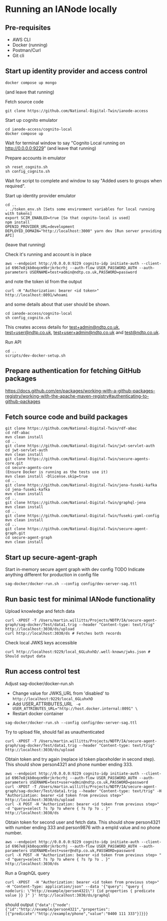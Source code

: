 # Running an IANode locally

## Pre-requisites

* AWS CLI
* Docker (running)
* Postman/Curl
* Git cli

## Start up identity provider and access control
```
docker compose up mongo
```
(and leave that running)

Fetch source code
```
git clone https://github.com/National-Digital-Twin/ianode-access
```

Start up cognito emulator
```
cd ianode-access/cognito-local
docker compose up
```
Wait for terminal window to say "Cognito Local running on http://0.0.0.0:9229"
(and leave that running)

Prepare accounts in emulator
```
sh reset_cognito.sh
sh config_cognito.sh
```
Wait for script to complete and window to say "Added users to groups when required".

Start up identity provider emulator
```
cd ..
. ./token_env.sh [Sets some environment variables for local running with tokens]
export SCIM_ENABLED=true [So that cognito-local is used]
npm install
OPENID_PROVIDER_URL=development DEPLOYED_DOMAIN="http://localhost:3000" yarn dev [Run server providing API]
```
(leave that running)

Check it's running and account is in place
```
aws --endpoint http://0.0.0.0:9229 cognito-idp initiate-auth --client-id 6967e8jkb0oqcm9brjkrbcrhj --auth-flow USER_PASSWORD_AUTH --auth-parameters USERNAME=test+admin@ndtp.co.uk,PASSWORD=password
```
and note the token id from the output
```
curl -H "Authorization: bearer <id token>" http://localhost:8091/whoami
```
and some details about that user should be shown.

```
cd ianode-access/cognito-local
sh config_cognito.sh
```
This creates access details for test+admin@ndtp.co.uk, test+user@ndtp.co.uk, test+user+admin@ndtp.co.uk and test@ndtp.co.uk.

Run API

```
cd ..
scripts/dev-docker-setup.sh
```

## Prepare authentication for fetching GitHub packages
https://docs.github.com/en/packages/working-with-a-github-packages-registry/working-with-the-apache-maven-registry#authenticating-to-github-packages

## Fetch source code and build packages
```
git clone https://github.com/National-Digital-Twin/rdf-abac
cd rdf-abac
mvn clean install
cd ..
git clone https://github.com/National-Digital-Twin/jwt-servlet-auth
cd jwt-servlet-auth
mvn clean install
git clone https://github.com/National-Digital-Twin/secure-agents-core.git
cd secure-agents-core
(Ensure Docker is running as the tests use it)
mvn clean install -Dlicense.skip=true
cd ..
git clone https://github.com/National-Digital-Twin/jena-fuseki-kafka
cd jena-fuseki-kafka
mvn clean install
cd ..
git clone https://github.com/National-Digital-Twin/graphql-jena
mvn clean install
cd ..
git clone https://github.com/National-Digital-Twin/fuseki-yaml-config
mvn clean install
cd ..
git clone https://github.com/National-Digital-Twin/secure-agent-graph.git
cd secure-agent-graph
mvn clean install
```

## Start up secure-agent-graph

Start in-memory secure agent graph with dev config TODO Indicate anything different for production in config file
```
sag-docker/docker-run.sh --config config/dev-server-sag.ttl
```

## Run basic test for minimal IANode functionality

Upload knowledge and fetch data
```
curl -XPOST -T /Users/martin.willitts/Projects/NDTP/IA/secure-agent-graph/sag-docker/Test/data1.trig --header "Content-type: text/trig" http://localhost:3030/ds/upload
curl http://localhost:3030/ds # Fetches both records
```

Check local JWKS keys accessible
```
curl http://localhost:9229/local_6GLuhxhD/.well-known/jwks.json # Should output data
```

## Run access control test

Adjust sag-docker/docker-run.sh
* Change value for JWKS_URL from 'disabled' to ```http://localhost:9229/local_6GLuhxhD```
* Add USER_ATTRIBUTES_URL ``` -e USER_ATTRIBUTES_URL="http://host.docker.internal:8091" \```
* Restart docker container
```
sag-docker/docker-run.sh --config config/dev-server-sag.ttl
```

Try to upload file, should fail as unauthenticated
```
curl -XPOST -T /Users/martin.willitts/Projects/NDTP/IA/secure-agent-graph/sag-docker/Test/data1.trig --header "Content-type: text/trig" http://localhost:3030/ds/upload
```

Obtain token and try again (replace id token placeholder in second step). This should show person4321 and phone number ending 333.
```
aws --endpoint http://0.0.0.0:9229 cognito-idp initiate-auth --client-id 6967e8jkb0oqcm9brjkrbcrhj --auth-flow USER_PASSWORD_AUTH --auth-parameters USERNAME=test+user+admin@ndtp.co.uk,PASSWORD=password
curl -XPOST -T /Users/martin.willitts/Projects/NDTP/IA/secure-agent-graph/sag-docker/Test/data1.trig --header "Content-type: text/trig" -H "Authorization: bearer <id token from previous step>" http://localhost:3030/ds/upload
curl -X POST -H "Authorization: bearer <id token from previous step>" -d "query=select ?s ?p ?o where { ?s ?p ?o . }" http://localhost:3030/ds
```

Obtain token for second user and fetch data. This should show person4321 with number ending 333 and person9876 with a empId value and no phone number.
```
aws --endpoint http://0.0.0.0:9229 cognito-idp initiate-auth --client-id 6967e8jkb0oqcm9brjkrbcrhj --auth-flow USER_PASSWORD_AUTH --auth-parameters USERNAME=test+user@ndtp.co.uk,PASSWORD=password
curl -X POST -H "Authorization: bearer <id token from previous step> " -d "query=select ?s ?p ?o where { ?s ?p ?o . }" http://localhost:3030/ds
```

Run a GraphQL query
```
curl -XPOST  -H "Authorization: bearer <id token from previous step>" -H "Content-Type: application/json" --data '{"query": "query { node(uri: \"http://example/person4321\") {id properties { predicate value }} }" }' http://localhost:3030/ds/graphql
```
should output ```{"data":{"node":{"id":"http://example/person4321","properties":[{"predicate":"http://example/phone","value":"0400 111 333"}]}}}```